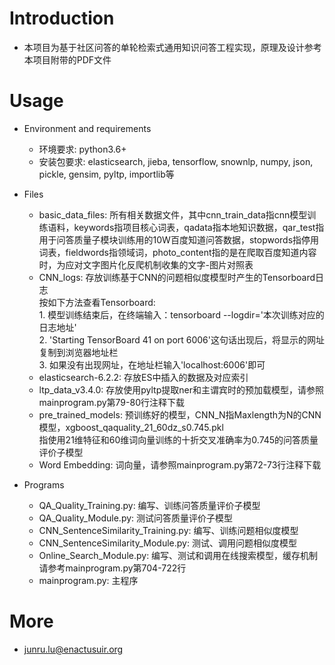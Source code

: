 # Introduction
  * 本项目为基于社区问答的单轮检索式通用知识问答工程实现，原理及设计参考本项目附带的PDF文件

# Usage

  * Environment and requirements<br>
    - 环境要求: python3.6+<br>
    - 安装包要求: elasticsearch, jieba, tensorflow, snownlp, numpy, json, pickle, gensim, pyltp, importlib等<br>

  * Files<br>
    - basic_data_files: 所有相关数据文件，其中cnn_train_data指cnn模型训练语料，keywords指项目核心词表，qadata指本地知识数据，qar_test指用于问答质量子模块训练用的10W百度知道问答数据，stopwords指停用词表，fieldwords指领域词，photo_content指的是在爬取百度知道内容时，为应对文字图片化反爬机制收集的文字-图片对照表<br>
    - CNN_logs: 存放训练基于CNN的问题相似度模型时产生的Tensorboard日志<br>
                 按如下方法查看Tensorboard:<br>
                   1. 模型训练结束后，在终端输入：tensorboard --logdir='本次训练对应的日志地址'<br>
                   2. 'Starting TensorBoard 41 on port 6006'这句话出现后，将显示的网址复制到浏览器地址栏<br>
                   3. 如果没有出现网址，在地址栏输入'localhost:6006'即可<br>
    - elasticsearch-6.2.2: 存放ES中插入的数据及对应索引<br>
    - ltp_data_v3.4.0: 存放使用pyltp提取ner和主谓宾时的预加载模型，请参照mainprogram.py第79-80行注释下载<br>
    - pre_trained_models: 预训练好的模型，CNN_N指Maxlength为N的CNN模型，xgboost_qaquality_21_60dz_s0.745.pkl<br>
                           指使用21维特征和60维词向量训练的十折交叉准确率为0.745的问答质量评价子模型<br>
    - Word Embedding: 词向量，请参照mainprogram.py第72-73行注释下载<br>

  * Programs<br>
    - QA_Quality_Training.py: 编写、训练问答质量评价子模型<br>
    - QA_Quality_Module.py: 测试问答质量评价子模型<br>
    - CNN_SentenceSimilarity_Training.py: 编写、训练问题相似度模型<br>
    - CNN_SentenceSimilarity_Module.py: 测试、调用问题相似度模型<br>
    - Online_Search_Module.py: 编写、测试和调用在线搜索模型，缓存机制请参考mainprogram.py第704-722行<br>
    - mainprogram.py: 主程序<br>

# More
  * junru.lu@enactusuir.org<br>